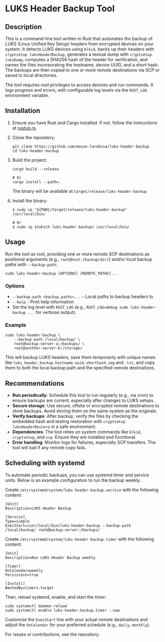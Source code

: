 # LUKS Header Backup Tool

## Description

This is a command-line tool written in Rust that automates the backup of LUKS (Linux Unified Key Setup) headers from encrypted devices on your system. It detects LUKS devices using `blkid`, backs up their headers with `cryptsetup luksHeaderBackup`, generates a textual dump with `cryptsetup luksDump`, computes a SHA256 hash of the header for verification, and names the files incorporating the hostname, device UUID, and a short hash. The backups are then copied to one or more remote destinations via SCP or saved to local directories.

The tool requires root privileges to access devices and run commands. It logs progress and errors, with configurable log levels via the `RUST_LOG` environment variable.

## Installation

1. Ensure you have Rust and Cargo installed. If not, follow the instructions at [rustup.rs](https://rustup.rs/).

1. Clone the repository:

   ```
   git clone https://github.com/mason-larobina/luks-header-backup
   cd luks-header-backup
   ```

1. Build the project:

   ```
   cargo build --release

   # Or 
   cargo install --path=.
   ```

   The binary will be available at `target/release/luks-header-backup`

1. Install the binary:

   ```
   $ sudo cp "${PWD}/target/release/luks-header-backup" /usr/local/bin/

   # Or
   $ sudo cp $(which luks-header-backup) /usr/local/bin/
   ```

## Usage

Run the tool as root, providing one or more remote SCP destinations as positional arguments (e.g., `root@host:/backup/dir/`) and/or local backup paths with `--backup-path`:

```
sudo luks-header-backup [OPTIONS] [REMOTE_PATHS]...
```

### Options

- `--backup-path <backup_paths>...` - Local paths to backup headers to
- `--help` - Print help information
- Set the log level with `RUST_LOG` (e.g., `RUST_LOG=debug sudo luks-header-backup ...` for verbose output).

### Example

```
sudo luks-header-backup \
    --backup-path /local/backup/ \
    root@backup-server-a:/backups/ \
    root@another-server-b:/storage/
```

This will backup LUKS headers, save them temporarily with unique names like `luks_header_backup.hostname.uuid.shorthash.img` and `.txt`, and copy them to both the local backup path and the specified remote destinations.

## Recommendations

- **Run periodically**: Schedule this tool to run regularly (e.g., via cron) to ensure backups are current, especially after changes to LUKS setups.
- **Secure storage**: Use secure, offsite or encrypted remote destinations to store backups. Avoid storing them on the same system as the originals.
- **Verify backups**: After backup, verify the files by checking the embedded hash and testing restoration with `cryptsetup luksHeaderRestore` in a safe environment.
- **Dependencies**: The tool relies on system commands like `blkid`, `cryptsetup`, and `scp`. Ensure they are installed and functional.
- **Error handling**: Monitor logs for failures, especially SCP transfers. The tool will bail if any remote copy fails.

## Scheduling with systemd

To automate periodic backups, you can use systemd timer and service units. Below is an example configuration to run the backup weekly.

Create `/etc/systemd/system/luks-header-backup.service` with the following content:

```
[Unit]
Description=LUKS Header Backup

[Service]
Type=simple
ExecStart=/usr/local/bin/luks-header-backup --backup-path /local/backup/ root@backup-server:/backups/
```

Create `/etc/systemd/system/luks-header-backup.timer` with the following content:

```
[Unit]
Description=Run LUKS Header Backup weekly

[Timer]
OnCalendar=weekly
Persistent=true

[Install]
WantedBy=timers.target
```

Then, reload systemd, enable, and start the timer:

```
sudo systemctl daemon-reload
sudo systemctl enable luks-header-backup.timer --now
```

Customize the `ExecStart` line with your actual remote destinations and adjust the `OnCalendar` for your preferred schedule (e.g., `daily`, `monthly`).

For issues or contributions, see the repository.
